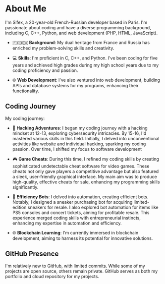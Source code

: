 # About Me

I'm Sifex, a 20-year-old French-Russian developer based in Paris. I'm passionate about coding and have a diverse programming background, including C, C++, Python, and web development (PHP, HTML, JavaScript). 

- 🇫🇷🇷🇺 **Background**: My dual heritage from France and Russia has enriched my problem-solving skills and creativity.

- 💻 **Skills**: I'm proficient in C, C++, and Python. I've been coding for five years and achieved high grades during my high school years due to my coding proficiency and passion.

- 🌐 **Web Development**: I've also ventured into web development, building APIs and database systems for my programs, enhancing their functionality.

## Coding Journey

My coding journey:

- 🚀 **Hacking Adventures**: I began my coding journey with a hacking mindset at 12-13, exploring cybersecurity intricacies. By 15-16, I'd mastered various skills in this field. Initially, I delved into unconventional activities like website and individual hacking, sparking my coding passion. Over time, I shifted my focus to software development

- 🎮 **Game Cheats**: During this time, I refined my coding skills by creating sophisticated undetectable cheat software for video games. These cheats not only gave players a competitive advantage but also featured a sleek, user-friendly graphical interface. My main aim was to produce high-quality, effective cheats for sale, enhancing my programming skills significantly.

- 🤖 **Efficiency Bots**: I delved into automation, creating efficient bots. Notably, I designed a sneaker purchasing bot for acquiring limited-edition sneakers for resale. I also explored bot automation for items like PS5 consoles and concert tickets, aiming for profitable resale. This experience merged coding skills with entrepreneurial instincts, enhancing my expertise in automation and efficiency.

- 🌐 **Blockchain Learning**: I'm currently immersed in blockchain development, aiming to harness its potential for innovative solutions.

## GitHub Presence

I'm relatively new to GitHub, with limited commits. While some of my projects are open source, others remain private. GitHub serves as both my portfolio and cloud repository for my projects.
